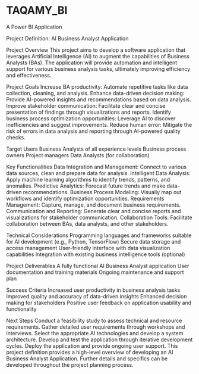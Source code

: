 # TAQAMY_BI
A Power BI Application

Project Definition: AI Business Analyst Application

Project Overview
This project aims to develop a software application that leverages Artificial Intelligence (AI) to augment the capabilities of Business Analysts (BAs). The application will provide automation and intelligent support for various business analysis tasks, ultimately improving efficiency and effectiveness.

Project Goals
Increase BA productivity: Automate repetitive tasks like data collection, cleaning, and analysis. Enhance data-driven decision making: Provide AI-powered insights and recommendations based on data analysis. Improve stakeholder communication: Facilitate clear and concise presentation of findings through visualizations and reports. Identify business process optimization opportunities: Leverage AI to discover inefficiencies and suggest improvements. Reduce human error: Mitigate the risk of errors in data analysis and reporting through AI-powered quality checks.

Target Users
Business Analysts of all experience levels Business process owners Project managers Data Analysts (for collaboration)

Key Functionalities
Data Integration and Management: Connect to various data sources, clean and prepare data for analysis. Intelligent Data Analysis: Apply machine learning algorithms to identify trends, patterns, and anomalies. Predictive Analytics: Forecast future trends and make data-driven recommendations. Business Process Modeling: Visually map out workflows and identify optimization opportunities. Requirements Management: Capture, manage, and document business requirements. Communication and Reporting: Generate clear and concise reports and visualizations for stakeholder communication. Collaboration Tools: Facilitate collaboration between BAs, data analysts, and other stakeholders.

Technical Considerations
Programming languages and frameworks suitable for AI development (e.g., Python, TensorFlow) Secure data storage and access management User-friendly interface with data visualization capabilities Integration with existing business intelligence tools (optional)

Project Deliverables
A fully functional AI Business Analyst application User documentation and training materials Ongoing maintenance and support plan

Success Criteria
Increased user productivity in business analysis tasks Improved quality and accuracy of data-driven insights Enhanced decision making for stakeholders Positive user feedback on application usability and functionality

Next Steps
Conduct a feasibility study to assess technical and resource requirements. Gather detailed user requirements through workshops and interviews. Select the appropriate AI technologies and develop a system architecture. Develop and test the application through iterative development cycles. Deploy the application and provide ongoing user support. This project definition provides a high-level overview of developing an AI Business Analyst Application. Further details and specifics can be developed throughout the project planning process.
